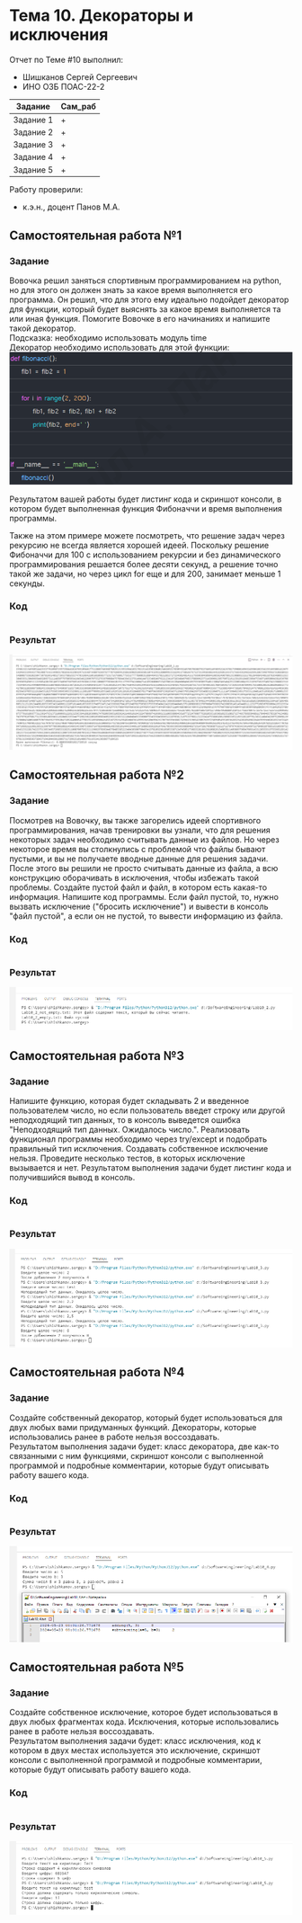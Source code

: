 # Тема 10. Декораторы и исключения
Отчет по Теме #10 выполнил:
- Шишканов Сергей Сергеевич
- ИНО ОЗБ ПОАС-22-2

| Задание | Сам_раб |
| ------ | ------ |
| Задание 1 | + |
| Задание 2 | + |
| Задание 3 | + |
| Задание 4 | + |
| Задание 5 | + |

Работу проверили:
- к.э.н., доцент Панов М.А.

## Самостоятельная работа №1
### Задание
Вовочка решил заняться спортивным программированием на python, но для этого он должен знать за какое время выполняется его программа.
Он решил, что для этого ему идеально подойдет декоратор для функции, который будет выяснять за какое время выполняется та или иная функция.
Помогите Вовочке в его начинаниях и напишите такой декоратор.\
Подсказка: необходимо использовать модуль time\
Декоратор необходимо использовать для этой функции:\
![](https://github.com/GreyKnightGK/SoftwareEngineering/blob/Тема_10/pic/Task10_1.png)

Результатом вашей работы будет листинг кода и скриншот консоли, в котором будет выполненная функция Фибоначчи и время выполнения программы.

Также на этом примере можете посмотреть, что решение задач через рекурсию не всегда является хорошей идеей. Поскольку решение
Фибоначчи для 100 с использованием рекурсии и без динамического программирования решается более десяти секунд, а решение точно
такой же задачи, но через цикл for еще и для 200, занимает меньше 1 секунды.

### Код
```python

```

### Результат
![](https://github.com/GreyKnightGK/SoftwareEngineering/blob/Тема_10/pic/Lab10_1.png)

## Самостоятельная работа №2
### Задание
Посмотрев на Вовочку, вы также загорелись идеей спортивного программирования, начав тренировки вы узнали,
что для решения некоторых задач необходимо считывать данные из файлов.
Но через некоторое время вы столкнулись с проблемой что файлы бывают пустыми, и вы не получаете вводные данные для решения задачи.
После этого вы решили не просто считывать данные из файла, а всю конструкцию оборачивать в исключения, чтобы избежать такой
проблемы. Создайте пустой файл и файл, в котором есть какая-то информация. Напишите код программы. Если файл пустой,
то, нужно вызвать исключение ("бросить исключение") и вывести в консоль "файл пустой", а если он не пустой, то вывести информацию из файла.

### Код
```python

```

### Результат
![](https://github.com/GreyKnightGK/SoftwareEngineering/blob/Тема_10/pic/Lab10_2.png)

## Самостоятельная работа №3
### Задание
Напишите функцию, которая будет складывать 2 и введенное пользователем число, но если пользователь введет строку
или другой неподходящий тип данных, то в консоль выведется ошибка "Неподходящий тип данных. Ожидалось число.".
Реализовать функционал программы необходимо через try/except и подобрать правильный тип исключения. Создавать собственное исключение нельзя.
Проведите несколько тестов, в которых исключение вызывается и нет. Результатом выполнения задачи будет листинг кода и получившийся вывод в консоль.

### Код
```python

```

### Результат
![](https://github.com/GreyKnightGK/SoftwareEngineering/blob/Тема_10/pic/Lab10_3.png)

## Самостоятельная работа №4
### Задание
Создайте собственный декоратор, который будет использоваться для двух любых вами придуманных функций.
Декораторы, которые использовались ранее в работе нельзя воссоздавать.\
Результатом выполнения задачи будет: класс декоратора, две как-то связанными с ним функциями,
скриншот консоли с выполненной программой и подробные комментарии, которые будут описывать работу вашего кода.

### Код
```python

```

### Результат
![](https://github.com/GreyKnightGK/SoftwareEngineering/blob/Тема_10/pic/Lab10_4.png)

## Самостоятельная работа №5
### Задание
Создайте собственное исключение, которое будет использоваться в двух любых фрагментах кода.
Исключения, которые использовались ранее в работе нельзя воссоздавать.\
Результатом выполнения задачи будет: класс исключения, код к котором в двух местах используется это исключение,
скриншот консоли с выполненной программой и подробные комментарии, которые будут описывать работу вашего кода.

### Код
```python

```

### Результат
![](https://github.com/GreyKnightGK/SoftwareEngineering/blob/Тема_10/pic/Lab10_5.png)